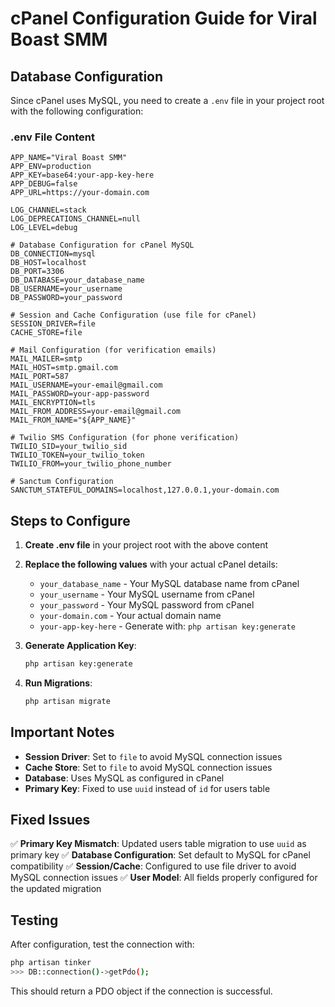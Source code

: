 # cPanel Configuration Guide for Viral Boast SMM

## Database Configuration

Since cPanel uses MySQL, you need to create a `.env` file in your project root with the following configuration:

### .env File Content

```env
APP_NAME="Viral Boast SMM"
APP_ENV=production
APP_KEY=base64:your-app-key-here
APP_DEBUG=false
APP_URL=https://your-domain.com

LOG_CHANNEL=stack
LOG_DEPRECATIONS_CHANNEL=null
LOG_LEVEL=debug

# Database Configuration for cPanel MySQL
DB_CONNECTION=mysql
DB_HOST=localhost
DB_PORT=3306
DB_DATABASE=your_database_name
DB_USERNAME=your_username
DB_PASSWORD=your_password

# Session and Cache Configuration (use file for cPanel)
SESSION_DRIVER=file
CACHE_STORE=file

# Mail Configuration (for verification emails)
MAIL_MAILER=smtp
MAIL_HOST=smtp.gmail.com
MAIL_PORT=587
MAIL_USERNAME=your-email@gmail.com
MAIL_PASSWORD=your-app-password
MAIL_ENCRYPTION=tls
MAIL_FROM_ADDRESS=your-email@gmail.com
MAIL_FROM_NAME="${APP_NAME}"

# Twilio SMS Configuration (for phone verification)
TWILIO_SID=your_twilio_sid
TWILIO_TOKEN=your_twilio_token
TWILIO_FROM=your_twilio_phone_number

# Sanctum Configuration
SANCTUM_STATEFUL_DOMAINS=localhost,127.0.0.1,your-domain.com
```

## Steps to Configure

1. **Create .env file** in your project root with the above content
2. **Replace the following values** with your actual cPanel details:
   - `your_database_name` - Your MySQL database name from cPanel
   - `your_username` - Your MySQL username from cPanel
   - `your_password` - Your MySQL password from cPanel
   - `your-domain.com` - Your actual domain name
   - `your-app-key-here` - Generate with: `php artisan key:generate`

3. **Generate Application Key**:
   ```bash
   php artisan key:generate
   ```

4. **Run Migrations**:
   ```bash
   php artisan migrate
   ```

## Important Notes

- **Session Driver**: Set to `file` to avoid MySQL connection issues
- **Cache Store**: Set to `file` to avoid MySQL connection issues
- **Database**: Uses MySQL as configured in cPanel
- **Primary Key**: Fixed to use `uuid` instead of `id` for users table

## Fixed Issues

✅ **Primary Key Mismatch**: Updated users table migration to use `uuid` as primary key
✅ **Database Configuration**: Set default to MySQL for cPanel compatibility
✅ **Session/Cache**: Configured to use file driver to avoid MySQL connection issues
✅ **User Model**: All fields properly configured for the updated migration

## Testing

After configuration, test the connection with:
```bash
php artisan tinker
>>> DB::connection()->getPdo();
```

This should return a PDO object if the connection is successful.




















